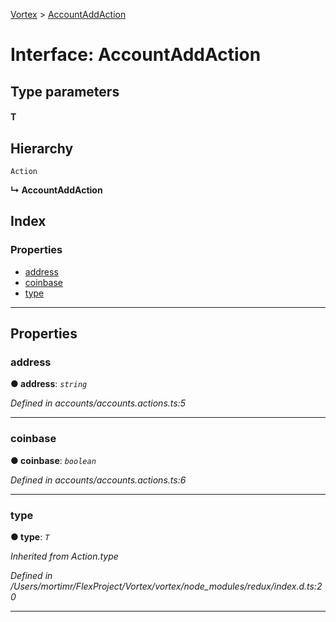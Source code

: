 [Vortex](../README.md) > [AccountAddAction](../interfaces/accountaddaction.md)

# Interface: AccountAddAction

## Type parameters
#### T 
## Hierarchy

 `Action`

**↳ AccountAddAction**

## Index

### Properties

* [address](accountaddaction.md#address)
* [coinbase](accountaddaction.md#coinbase)
* [type](accountaddaction.md#type)

---

## Properties

<a id="address"></a>

###  address

**● address**: *`string`*

*Defined in accounts/accounts.actions.ts:5*

___
<a id="coinbase"></a>

###  coinbase

**● coinbase**: *`boolean`*

*Defined in accounts/accounts.actions.ts:6*

___
<a id="type"></a>

###  type

**● type**: *`T`*

*Inherited from Action.type*

*Defined in /Users/mortimr/FlexProject/Vortex/vortex/node_modules/redux/index.d.ts:20*

___

